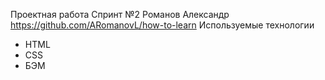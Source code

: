Проектная работа
Спринт №2 Романов Александр
https://github.com/ARomanovL/how-to-learn
Используемые технологии

* HTML
* CSS
* БЭМ

